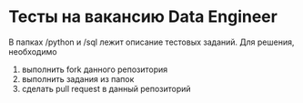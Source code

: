 # Тесты на вакансию Data Engineer

В папках /python и /sql лежит описание тестовых заданий. 
Для решения, необходимо 
1) выполнить fork данного репозитория
2) выполнить задания из папок
3) сделать pull request в данный репозиторий
